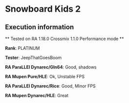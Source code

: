 # Snowboard Kids 2 

## Execution information


** Tested on RA 1.18.0 Crossmix 1.1.0 Performance mode **


**Rank**: PLATINUM


**Tester**: JeepThatGoesBoom



**RA ParaLLEl Dynarec/Gln64**: Good, shadows


**RA Mupen Pure/HLE**: Ok, Unstable FPS


**RA ParaLLEl Dynarec/Rice**: Good, Minor FPS


**RA Mupen Dynarec/HLE**: Great